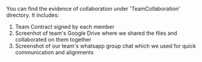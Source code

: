You can find the evidence of collaboration under 'TeamCollaboration' directory. It includes:

1) Team Contract signed by each member
2) Screenhot of team's Google Drive where we shared the files and collaborated on them together
3) Screenshot of our team's whatsapp group chat which we used for quick communication and alignments
